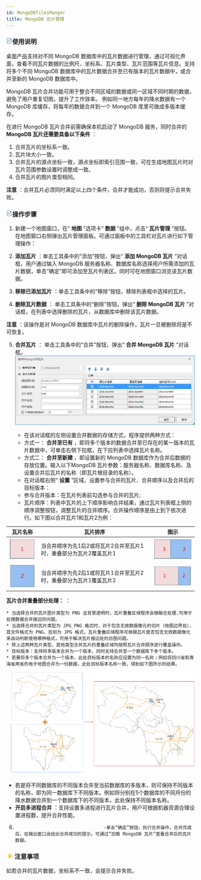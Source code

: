 ```yaml
---
id: MongoDBTilesManger
title: MongoDB 瓦片管理
---
```

### ![](../img/read.gif)使用说明

桌面产品支持对不同 MongoDB 数据库中的瓦片数据进行管理，通过可视化界面，查看不同瓦片数据的比例尺、坐标系、瓦片类型、瓦片范围等瓦片信息。支持将多个不同 MongoDB 数据库中的瓦片数据合并至已有版本的瓦片数据中，或合并至新的 MongoDB 数据库中。

MongoDB 瓦片合并功能可用于整合不同区域的数据或同一区域不同时期的数据，避免了用户重复切图，提升了工作效率。
例如同一地方每年的降水数据有一个MongoDB 库缓存，将每年的数据合并到一个 MongoDB 库里可做成多版本缓存。

在进行 MongoDB 瓦片合并前需确保本机启动了 MongoDB 服务，同时合并的 **MongoDB 瓦片还需要具备以下条件** ：

1. 合并瓦片的坐标系一致。
2. 瓦片块大小一致。
3. 合并瓦片的源点坐标一致，源点坐标即索引范围一致，可在生成地图瓦片时对瓦片范围参数设置时调整成一致。
4. 合并瓦片的图片类型相同。

**注意** ：合并瓦片必须同时满足以上四个条件，合并才能成功，否则将提示合并失败。

### ![](../img/read.gif)操作步骤

1. 新建一个地图窗口，在“ **地图** ”选项卡“ **数据** ”组中，点击“ **瓦片管理** ”按钮。在地图窗口右侧弹出瓦片管理面板。可通过面板中的工具栏对瓦片进行如下管理操作：

2. **添加瓦片** ：单击工具条中的“添加”按钮，弹出“ **添加 MongoDB 瓦片** ”对话框，用户通过输入 MongoDB 服务器名称、数据库名称选择用户所需添加的瓦片数据，单击“确定”即可添加至瓦片列表区。同时可在地图窗口浏览该瓦片数据。 
3. **移除已添加瓦片** ：单击工具条中的“移除”按钮，移除列表框中选择的瓦片。
4. **删除瓦片数据** ： 单击工具条中的“删除”按钮，弹出“ **删除 MongoDB 瓦片** ”对话框，在列表中选择删除的瓦片，从数据库中删除该瓦片数据。 

**注意** ：该操作是对 MongoDB 数据库中瓦片的删除操作，瓦片一旦被删除将是不可恢复。

5. **合并瓦片** ： 单击工具条中的“合并”按钮，弹出“ **合并 MongoDB 瓦片** ”对话框。  
 ![](img/CombineResult.png)  

    * 在该对话框的左侧设置合并数据的存储方式，程序提供两种方式： 
    * 方式一： **合并至已有** ，即将多个版本的数据合并至已存在的某一版本的瓦片数据中，可单击右侧下拉框，在下拉列表中选择瓦片名称。
    * 方式二： **合并至新建** ，即设置新的 MongoDB 数据库作为合并后数据的存放位置。输入以下MongoDB 瓦片参数：服务器名称、数据库名称、及设置合并后瓦片的名称（即瓦片根目录的名称）。 
    * 在对话框右侧“ **设置** ”区域，设置参与合并的瓦片、合并顺序以及合并后的目标版本： 
    * 参与合并版本：在瓦片列表前勾选参与合并的瓦片;
    * 瓦片顺序：列表中瓦片的上下顺序影响合并结果，通过瓦片列表框上侧的顺序调整按钮，调整瓦片的合并顺序。合并操作顺序是由上到下依次进行。如下图以合并瓦片1和瓦片2为例：

瓦片名称|瓦片排序|图示  
---|---|---  
![](img/Tile1.png)| 当合并顺序为先1后2或将瓦片2合并至瓦片1时，重叠部分为瓦片2覆盖瓦片1 |![](img/Tile2-1.png)  
![](img/Tile2.png) | 当合并顺序为先2后1或将瓦片1合并至瓦片2时，重叠部分为瓦片1覆盖瓦片2 |![](img/Tile1-2.png)  

**瓦片合并重叠部分处理：** ：

    * 当选择合并的瓦片图片类型为 PNG 且背景透明时，瓦片重叠区域程序会做融合处理,可用于处理数据合并接边的问题。 
    * 当选择合并的瓦片类型为 JPG_PNG 格式时，对于包含无效数据像元的切片（地图边界处），其文件格式为 PNG，否则为 JPG 格式，瓦片重叠区域程序可根据瓦片是否包含无效数据像元来自动判断使用哪种格式，可用于解决瓦片接边处的白图问题。 
    * 除上述两种瓦片类型，其他类型合并瓦片的重叠区域均按照瓦片合并顺序进行覆盖操作。
    * 目标版本：支持将多版本合并为一个版本，同时支持合并至一个数据库下多个版本。 
    * 若要将多个版本合并为一个版本，此处目标版本的名称应设置为同一名称；例如将四川省和青海省两省的电子地图合并为一份数据，此处目标版本名称一致，得到如下图所示的结果。 

![](img/CombineResult2.png)  

* 若是将不同数据库的不同版本合并至当前数据库的多版本，则可保持不同版本的名称，即为同一数据库下不同版本。例如将分别在5个数据库的不同月份的降水数据合并到一个数据库下的不同版本，此处保持不同版本名称。
* **开启多进程合并** ：支持设置多进程进行瓦片合并，用户可根据机器资源合理设置进程数，提升合并性能。 
6.                                      ·单击“确定”按钮，执行合并操作，合并完成后，在输出窗口会给出合并成功的提示。可通过“加载 MongoDB 瓦片”查看合并后的瓦片数据。

### ![](../img/note.png)注意事项

如若合并的瓦片数据，坐标系不一致，会提示合并失败。

